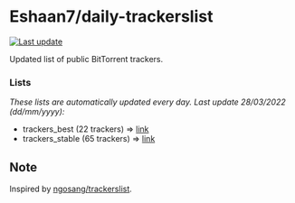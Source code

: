 
# Eshaan7/daily-trackerslist 

[![Last update](https://img.shields.io/badge/Last%20update-28/03/2022-blue.svg)](#)

Updated list of public BitTorrent trackers.

### Lists
*These lists are automatically updated every day. Last update 28/03/2022 (_dd/mm/yyyy_):*

* trackers_best (22 trackers) => [link](https://raw.githubusercontent.com/eshaan7/daily-trackerslist/master/trackers_best.txt)
* trackers_stable (65 trackers) => [link](https://raw.githubusercontent.com/eshaan7/daily-trackerslist/master/trackers_stable.txt)

## Note

Inspired by [ngosang/trackerslist](https://github.com/ngosang/trackerslist).
